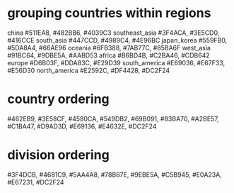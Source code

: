 # grouping countries within regions
china
#511EA8, #482BB6, #4039C3
southeast_asia
#3F4ACA, #3E5CD0, #416CCE
south_asia
#447CCD, #4989C4, #4E96BC
japan_korea
#559FB0, #5DA8A4, #66AE96
oceania
#6FB388, #7AB77C, #85BA6F
west_asia
#91BC64, #9DBE5A, #AABD53
africa
#B6BD4B, #C2BA46, #CDB642
europe
#D6B03F, #DDA83C, #E29D39
south_america
#E69036, #E67F33, #E56D30
north_america
#E2592C, #DF4428, #DC2F24

# country ordering
#462EB9, #3E58CF, #4580CA, #549DB2, #69B091, #83BA70, #A2BE57, #C1BA47, #D9AD3D, #E69136, #E4632E, #DC2F24

# division ordering
#3F4DCB, #4681C9, #5AA4A8, #78B67E, #9EBE5A, #C5B945, #E0A23A, #E67231, #DC2F24

